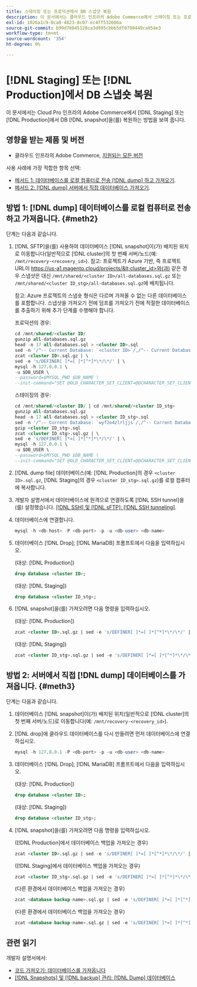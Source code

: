 ```yaml
---
title: 스테이징 또는 프로덕션에서 DB 스냅샷 복원
description: 이 문서에서는 클라우드 인프라의 Adobe Commerce에서 스테이징 또는 프로덕션에서 DB 스냅샷을 복원하는 방법을 보여 줍니다.
exl-id: 1026a1c9-0ca0-4823-8c07-ec4ff532606a
source-git-commit: b99d78845128ca3d995cbbb5df0799449ca954e3
workflow-type: tm+mt
source-wordcount: '354'
ht-degree: 0%

---
```


# [!DNL Staging] 또는 [!DNL Production]에서 DB 스냅숏 복원

이 문서에서는 Cloud Pro 인프라의 Adobe Commerce에서 [!DNL Staging] 또는 [!DNL Production]에서 DB [!DNL snapshot]을(를) 복원하는 방법을 보여 줍니다.

## 영향을 받는 제품 및 버전

* 클라우드 인프라의 Adobe Commerce, [지원되는 모든 버전](https://magento.com/sites/default/files/magento-software-lifecycle-policy.pdf)

사용 사례에 가장 적합한 항목 선택:

* [메서드 1: 데이터베이스를 로컬 컴퓨터로 전송 [!DNL dump] 하고 가져오기](#meth2).
* [메서드 2:  [!DNL dump] 서버에서 직접 데이터베이스 가져오기](#meth3).

## 방법 1: [!DNL dump] 데이터베이스를 로컬 컴퓨터로 전송하고 가져옵니다. {#meth2}

단계는 다음과 같습니다.

1. [!DNL SFTP]을(를) 사용하여 데이터베이스 [!DNL snapshot]이(가) 배치된 위치로 이동합니다(일반적으로 [!DNL cluster]의 첫 번째 서버/노드(예: `/mnt/recovery-<recovery_id>`). 참고: 프로젝트가 Azure 기반, 즉 프로젝트 URL이 https://us-a1.magento.cloud/projects/&lt;cluster_id>와(과) 같은 경우 스냅샷은 대신 `/mnt/shared/<cluster ID>/all-databases.sql.gz` 또는 `/mnt/shared/<cluster ID_stg>/all-databases.sql.gz`에 배치됩니다.

   참고: Azure 프로젝트의 스냅숏 형식은 다르며 가져올 수 없는 다른 데이터베이스를 포함합니다. 스냅샷을 가져오기 전에     덤프를 가져오기 전에 적절한 데이터베이스를 추출하기 위해 추가 단계를 수행해야 합니다.

   프로덕션의 경우:

   ```sql
   cd /mnt/shared/<cluster ID/
   gunzip all-databases.sql.gz 
   head -n 17 all-databases.sql > <cluster ID>.sql 
   sed -n '/^-- Current Database: `<cluster ID>`/,/^-- Current Database: `/p' all-databases.sql >> <cluster ID>.sql gzip <cluster ID>.sql
   zcat <cluster ID>.sql.gz | \
   sed -e 's/DEFINER[ ]*=[ ]*[^*]*\*/\*/' | \
   mysql -h 127.0.0.1 \
   -u $DB_USER \
   --password=$MYSQL_PWD $DB_NAME \
   --init-command="SET @OLD_CHARACTER_SET_CLIENT=@@CHARACTER_SET_CLIENT ;SET @OLD_CHARACTER_SET_RESULTS=@@CHARACTER_SET_RESULTS ;SET @OLD_COLLATION_CONNECTION=@@COLLATION_CONNECTION ;SET NAMES utf8 ;SET @OLD_TIME_ZONE=@@TIME_ZONE ;SET TIME_ZONE='+00:00' ;SET @OLD_UNIQUE_CHECKS=@@UNIQUE_CHECKS, UNIQUE_CHECKS=0 ;SET @OLD_FOREIGN_KEY_CHECKS=@@FOREIGN_KEY_CHECKS, FOREIGN_KEY_CHECKS=0 ;SET @OLD_SQL_MODE=@@SQL_MODE, SQL_MODE='NO_AUTO_VALUE_ON_ZERO' ;SET @OLD_SQL_NOTES=@@SQL_NOTES, SQL_NOTES=0;"
   ```

   스테이징의 경우:

   ```sql
   cd /mnt/shared/<cluster ID/ | cd /mnt/shared/<cluster ID_stg>
   gunzip all-databases.sql.gz 
   head -n 17 all-databases.sql > <cluster ID_stg>.sql
   sed -n '/^-- Current Database: `wyf2o4zlrljjs`/,/^-- Current Database: `/p' all-databases.sql >> <cluster ID_stg>.sql 
   gzip <cluster ID_stg>.sql  
   zcat <cluster ID_stg>.sql.gz | \
   sed -e 's/DEFINER[ ]*=[ ]*[^*]*\*/\*/' | \
   mysql -h 127.0.0.1 \
   -u $DB_USER \
   --password=$MYSQL_PWD $DB_NAME \
   --init-command="SET @OLD_CHARACTER_SET_CLIENT=@@CHARACTER_SET_CLIENT ;SET @OLD_CHARACTER_SET_RESULTS=@@CHARACTER_SET_RESULTS ;SET @OLD_COLLATION_CONNECTION=@@COLLATION_CONNECTION ;SET NAMES utf8 ;SET @OLD_TIME_ZONE=@@TIME_ZONE ;SET TIME_ZONE='+00:00' ;SET @OLD_UNIQUE_CHECKS=@@UNIQUE_CHECKS, UNIQUE_CHECKS=0 ;SET @OLD_FOREIGN_KEY_CHECKS=@@FOREIGN_KEY_CHECKS, FOREIGN_KEY_CHECKS=0 ;SET @OLD_SQL_MODE=@@SQL_MODE, SQL_MODE='NO_AUTO_VALUE_ON_ZERO' ;SET @OLD_SQL_NOTES=@@SQL_NOTES, SQL_NOTES=0;"
   ```

1. [!DNL dump file] 데이터베이스(예: [!DNL Production]의 경우 `<cluster ID>.sql.gz`, [!DNL Staging]의 경우 `<cluster ID_stg>.sql.gz`)를 로컬 컴퓨터에 복사합니다.
1. 개발자 설명서에서 데이터베이스에 원격으로 연결하도록 [!DNL SSH tunnel]을(를) 설정했습니다. [[!DNL SSH] 및 [!DNL sFTP]: [!DNL SSH tunneling]](https://devdocs.magento.com/cloud/env/environments-ssh.html#env-start-tunn).
1. 데이터베이스에 연결합니다.

   ```sql
   mysql -h <db-host> -P <db-port> -p -u <db-user> <db-name>
   ```

1. 데이터베이스 [!DNL Drop]; [!DNL MariaDB] 프롬프트에서 다음을 입력하십시오.

   (대상: [!DNL Production])

   ```sql
   drop database <cluster ID>;
   ```

   (대상: [!DNL Staging])

   ```sql
   drop database <cluster ID_stg>;
   ```

1. [!DNL snapshot]을(를) 가져오려면 다음 명령을 입력하십시오.

   (대상: [!DNL Production])

   ```sql
   zcat <cluster ID>.sql.gz | sed -e 's/DEFINER[ ]*=[ ]*[^*]*\*/\*/' | mysql -h 127.0.0.1 -P <db-port> -p -u   <db-user> <db-name>
   ```

   (대상: [!DNL Staging])

   ```sql
   zcat <cluster ID_stg>.sql.gz | sed -e 's/DEFINER[ ]*=[ ]*[^*]*\*/\*/' | mysql -h 127.0.0.1 -P <db-port> -p -u   <db-user> <db-name>
   ```

## 방법 2: 서버에서 직접 [!DNL dump] 데이터베이스를 가져옵니다. {#meth3}

단계는 다음과 같습니다.

1. 데이터베이스 [!DNL snapshot]이(가) 배치된 위치(일반적으로 [!DNL cluster]의 첫 번째 서버/노드)로 이동합니다(예: `/mnt/recovery-<recovery_id>`).
1. [!DNL drop]에 클라우드 데이터베이스를 다시 만들려면 먼저 데이터베이스에 연결하십시오.

   ```sql
   mysql -h 127.0.0.1 -P <db-port> -p -u <db-user> <db-name>
   ```

1. 데이터베이스 [!DNL Drop]; [!DNL MariaDB] 프롬프트에서 다음을 입력하십시오.

   (대상: [!DNL Production])

   ```sql
   drop database <cluster ID>;
   ```

   (대상: [!DNL Staging])

   ```sql
   drop database <cluster ID_stg>;
   ```

1. [!DNL snapshot]을(를) 가져오려면 다음 명령을 입력하십시오.

   ([!DNL Production]에서 데이터베이스 백업을 가져오는 경우)

   ```sql
   zcat <cluster ID>.sql.gz | sed -e 's/DEFINER[ ]*=[ ]*[^*]*\*/\*/' | mysql -h 127.0.0.1 -p -u <db-user> <db-name>
   ```

   ([!DNL Staging]에서 데이터베이스 백업을 가져오는 경우)

   ```sql
   zcat <cluster ID_stg>.sql.gz | sed -e 's/DEFINER[ ]*=[ ]*[^*]*\*/\*/' | mysql -h 127.0.0.1 -p -u <db-user> <db-name>
   ```

   (다른 환경에서 데이터베이스 백업을 가져오는 경우)

   ```sql
   zcat <database-backup-name>.sql.gz | sed -e 's/DEFINER[ ]*=[ ]*[^*]*\*/\*/' | mysql -h 127.0.0.1 -p -u <db-user> <db-name>
   ```

   (다른 환경에서 데이터베이스 백업을 가져오는 경우)

   ```sql
   zcat <database-backup-name>.sql.gz | sed -e 's/DEFINER[ ]*=[ ]*[^*]*\*/\*/' | mysql -h 127.0.0.1 -p -u <db-user> <db-name>
   ```

## 관련 읽기

개발자 설명서에서:

* [코드 가져오기: 데이터베이스를 가져옵니다](https://devdocs.magento.com/cloud/setup/first-time-setup-import-import.html#cloud-import-db)
* [[!DNL Snapshots] 및 [!DNL backup] 관리: [!DNL Dump] 데이터베이스](https://devdocs.magento.com/cloud/project/project-webint-snap.html#db-dump)

